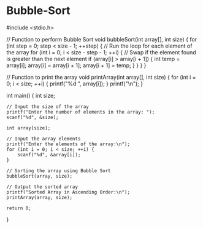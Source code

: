 # Bubble-Sort
#include <stdio.h>

// Function to perform Bubble Sort
void bubbleSort(int array[], int size) {
    for (int step = 0; step < size - 1; ++step) {
        // Run the loop for each element of the array
        for (int i = 0; i < size - step - 1; ++i) {
            // Swap if the element found is greater than the next element
            if (array[i] > array[i + 1]) {
                int temp = array[i];
                array[i] = array[i + 1];
                array[i + 1] = temp;
            }
        }
    }
}

// Function to print the array
void printArray(int array[], int size) {
    for (int i = 0; i < size; ++i) {
        printf("%d ", array[i]);
    }
    printf("\n");
}

int main() {
    int size;
    
    // Input the size of the array
    printf("Enter the number of elements in the array: ");
    scanf("%d", &size);
    
    int array[size];

    // Input the array elements
    printf("Enter the elements of the array:\n");
    for (int i = 0; i < size; ++i) {
        scanf("%d", &array[i]);
    }

    // Sorting the array using Bubble Sort
    bubbleSort(array, size);

    // Output the sorted array
    printf("Sorted Array in Ascending Order:\n");
    printArray(array, size);

    return 0;
}
